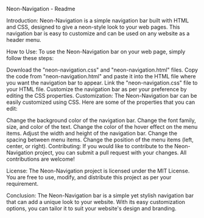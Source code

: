 Neon-Navigation - Readme

Introduction:
Neon-Navigation is a simple navigation bar built with HTML and CSS, designed to give a neon-style look to your web pages. This navigation bar is easy to customize and can be used on any website as a header menu.

How to Use:
To use the Neon-Navigation bar on your web page, simply follow these steps:

Download the "neon-navigation.css" and "neon-navigation.html" files.
Copy the code from "neon-navigation.html" and paste it into the HTML file where you want the navigation bar to appear.
Link the "neon-navigation.css" file to your HTML file.
Customize the navigation bar as per your preference by editing the CSS properties.
Customization:
The Neon-Navigation bar can be easily customized using CSS. Here are some of the properties that you can edit:

Change the background color of the navigation bar.
Change the font family, size, and color of the text.
Change the color of the hover effect on the menu items.
Adjust the width and height of the navigation bar.
Change the spacing between menu items.
Change the position of the menu items (left, center, or right).
Contributing:
If you would like to contribute to the Neon-Navigation project, you can submit a pull request with your changes. All contributions are welcome!

License:
The Neon-Navigation project is licensed under the MIT License. You are free to use, modify, and distribute this project as per your requirement.

Conclusion:
The Neon-Navigation bar is a simple yet stylish navigation bar that can add a unique look to your website. With its easy customization options, you can tailor it to suit your website's design and branding.




